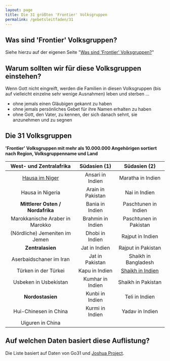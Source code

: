 ```yaml
---
layout: page
title: Die 31 größten 'Frontier' Volksgruppen
permalink: /gebetsleitfaden/31
---
```

## Was sind 'Frontier' Volksgruppen?
Siehe hierzu auf der eigenen Seite "<a href="/artikel/frontier_volksgruppen">Was sind 'Frontier' Volksgruppen?</a>"

## Warum sollten wir für diese Volksgruppen einstehen?
Wenn Gott nicht eingreift, werden die Familien in diesen Volksgruppen (bis auf vielleicht einzelne sehr wenige Ausnahmen) leben und sterben ...
* ohne jemals einen Gläubigen gekannt zu haben
* ohne jemals persönliches Gebet für ihre Namen erhalten zu haben
* ohne Gott, den Vater, zu kennen, der sich danach sehnt, sie anzunehmen und zu segnen

## Die 31 Volksgruppen

**'Frontier' Volksgruppen mit mehr als 10.000.000 Angehörigen sortiert nach Region, Volksgruppenname und Land**

|  **West- und Zentralafrika**  	      | **Südasien (1)** 	| **Südasien (2)** 	|
|:-----------------------------:	      |:-----------------:	|:-----------------:	|
| [Hausa im Niger](/volksgruppen/hausa_im_niger)                	      | Ansari in Indien  	| Maratha in Indien |
| Hausa in Nigeria              	      | Arain in Pakistan  	| Nai in Indien                   	|
| **Mittlerer Osten / Nordafrika**     | Bania in Indien    	| Paschtunen in Indien                  	|
| Marokkanische Araber in Marokko	      | Brahmin in Indien  	| Paschtunen in Pakistan                  	|
| (Nördliche) Jemeniten im Jemen 	      | Dhobi in Indien    	| Rajput in Indien                  	|
|       **Zentralasien**       	      | Jat in Indien     	| Rajput in Pakistan                  	|
| Aserbaidschaner im Iran        	      | Jat in Pakistan    	| Shaikh in Bangladesh                  	|
| Türken in der Türkei          	      | Kapu in Indien     	| [Shaikh in Indien](/volksgruppen/shaikh_in_indien)  	|
| Usbeken in Usbekistan          	      | Kumhar in Indien   	| Shaikh in Pakistan                  	|
|       **Nordostasien**       	      | Kunbi in Indien    	| Teli in Indien                  	|
| Hui-Chinesen in China          	      | Kurmi in Indien   	| Yadav in Indien                  	|
| Uiguren  in China              	      |                   	|                   	|

## Auf welchen Daten basiert diese Auflistung?
Die Liste basiert auf Daten von Go31 und <a href="https://joshuaproject.net">Joshua Project</a>.
